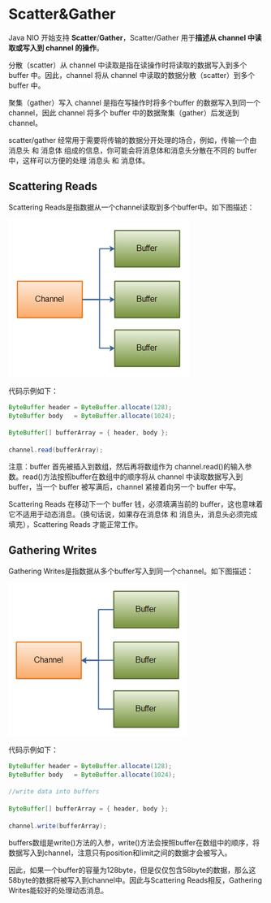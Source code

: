 # Scatter&Gather

Java NIO 开始支持 **Scatter**/**Gather**，Scatter/Gather 用于**描述从 channel 中读取或写入到 channel 的操作**。

分散（scatter）从 channel 中读取是指在读操作时将读取的数据写入到多个 buffer 中。因此，channel 将从 channel 中读取的数据分散（scatter）到多个 buffer 中。

聚集（gather）写入 channel 是指在写操作时将多个buffer 的数据写入到同一个 channel，因此 channel 将多个 buffer 中的数据聚集（gather）后发送到 channel。

scatter/gather 经常用于需要将传输的数据分开处理的场合，例如，传输一个由 消息头 和 消息体 组成的信息，你可能会将消息体和消息头分散在不同的 buffer 中，这样可以方便的处理 消息头 和 消息体。

## Scattering Reads

Scattering Reads是指数据从一个channel读取到多个buffer中。如下图描述：

![scatter](/images/netty/scatter.png)

代码示例如下：

```java
ByteBuffer header = ByteBuffer.allocate(128);
ByteBuffer body   = ByteBuffer.allocate(1024);

ByteBuffer[] bufferArray = { header, body };

channel.read(bufferArray);
```
注意：buffer 首先被插入到数组，然后再将数组作为 channel.read()的输入参数。read()方法按照buffer在数组中的顺序将从 channel 中读取数据写入到 buffer，当一个 buffer 被写满后，channel 紧接着向另一个 buffer 中写。

Scattering Reads 在移动下一个 buffer 钱，必须填满当前的 buffer，这也意味着它不适用于动态消息。（换句话说，如果存在消息体 和 消息头，消息头必须完成填充），Scattering Reads 才能正常工作。

## Gathering Writes

Gathering Writes是指数据从多个buffer写入到同一个channel。如下图描述：

![gather](/images/netty/gather.png)

代码示例如下：
```java
ByteBuffer header = ByteBuffer.allocate(128);
ByteBuffer body   = ByteBuffer.allocate(1024);

//write data into buffers

ByteBuffer[] bufferArray = { header, body };

channel.write(bufferArray);
```

buffers数组是write()方法的入参，write()方法会按照buffer在数组中的顺序，将数据写入到channel，注意只有position和limit之间的数据才会被写入。

因此，如果一个buffer的容量为128byte，但是仅仅包含58byte的数据，那么这58byte的数据将被写入到channel中。因此与Scattering Reads相反，Gathering Writes能较好的处理动态消息。





